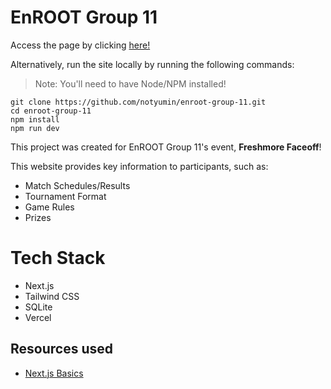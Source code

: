# EnROOT Group 11

Access the page by clicking [here!](https://enroot-group-11.vercel.app)

Alternatively, run the site locally by running the following commands:
> Note: You'll need to have Node/NPM installed!
```
git clone https://github.com/notyumin/enroot-group-11.git
cd enroot-group-11
npm install
npm run dev
```

This project was created for EnROOT Group 11's event, **Freshmore Faceoff**!

This website provides key information to participants, such as: 
- Match Schedules/Results
- Tournament Format
- Game Rules
- Prizes

# Tech Stack
- Next.js
- Tailwind CSS
- SQLite
- Vercel

## Resources used
- [Next.js Basics](https://nextjs.org/learn/dashboard-app/getting-started)
